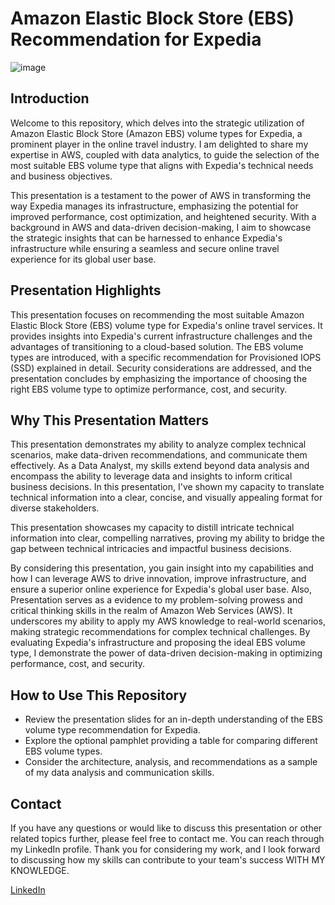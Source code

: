  

# Amazon Elastic Block Store (EBS) Recommendation for Expedia
![image](https://github.com/ketanksagar/AWS_EBS_Suggest_usecase/assets/117306864/2fa36281-141c-44ad-be24-a415000061f2)


## Introduction
Welcome to this repository, which delves into the strategic utilization of Amazon Elastic Block Store (Amazon EBS) volume types for Expedia, a prominent player in the online travel industry. I am delighted to share my expertise in AWS, coupled with data analytics, to guide the selection of the most suitable EBS volume type that aligns with Expedia's technical needs and business objectives.

This presentation is a testament to the power of AWS in transforming the way Expedia manages its infrastructure, emphasizing the potential for improved performance, cost optimization, and heightened security. With a background in AWS and data-driven decision-making, I aim to showcase the strategic insights that can be harnessed to enhance Expedia's infrastructure while ensuring a seamless and secure online travel experience for its global user base.

## Presentation Highlights
This presentation focuses on recommending the most suitable Amazon Elastic Block Store (EBS) volume type for Expedia's online travel services. It provides insights into Expedia's current infrastructure challenges and the advantages of transitioning to a cloud-based solution. The EBS volume types are introduced, with a specific recommendation for Provisioned IOPS (SSD) explained in detail. Security considerations are addressed, and the presentation concludes by emphasizing the importance of choosing the right EBS volume type to optimize performance, cost, and security.

## Why This Presentation Matters
This presentation demonstrates my ability to analyze complex technical scenarios, make data-driven recommendations, and communicate them effectively. As a Data Analyst, my skills extend beyond data analysis and encompass the ability to leverage data and insights to inform critical business decisions. In this presentation, I've shown my capacity to translate technical information into a clear, concise, and visually appealing format for diverse stakeholders.

This presentation showcases my capacity to distill intricate technical information into clear, compelling narratives, proving my ability to bridge the gap between technical intricacies and impactful business decisions.

By considering this presentation, you gain insight into my capabilities and how I can leverage AWS to drive innovation, improve infrastructure, and ensure a superior online experience for Expedia's global user base. Also, Presentation serves as a evidence to my problem-solving prowess and critical thinking skills in the realm of Amazon Web Services (AWS). It underscores my ability to apply my AWS knowledge to real-world scenarios, making strategic recommendations for complex technical challenges. By evaluating Expedia's infrastructure and proposing the ideal EBS volume type, I demonstrate the power of data-driven decision-making in optimizing performance, cost, and security.

## How to Use This Repository
- Review the presentation slides for an in-depth understanding of the EBS volume type recommendation for Expedia.
- Explore the optional pamphlet providing a table for comparing different EBS volume types.
- Consider the architecture, analysis, and recommendations as a sample of my data analysis and communication skills.

## Contact
If you have any questions or would like to discuss this presentation or other related topics further, please feel free to contact me. You can reach through my LinkedIn profile.
Thank you for considering my work, and I look forward to discussing how my skills can contribute to your team's success WITH MY KNOWLEDGE.

[LinkedIn](https://www.linkedin.com/in/ketan-ksagar/)
